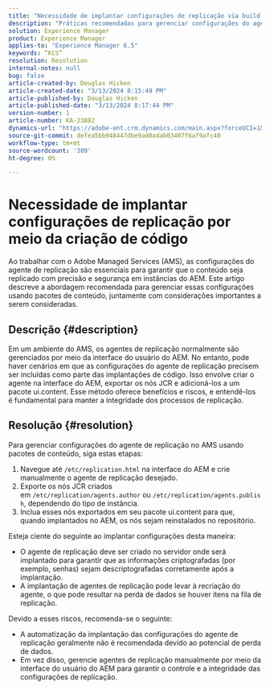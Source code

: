```yaml
---
title: "Necessidade de implantar configurações de replicação via build de código"
description: "Práticas recomendadas para gerenciar configurações do agente de replicação em ambientes AMS"
solution: Experience Manager
product: Experience Manager
applies-to: "Experience Manager 6.5"
keywords: “KCS”
resolution: Resolution
internal-notes: null
bug: false
article-created-by: Douglas Hicken
article-created-date: "3/13/2024 8:15:49 PM"
article-published-by: Douglas Hicken
article-published-date: "3/13/2024 8:17:44 PM"
version-number: 1
article-number: KA-23882
dynamics-url: "https://adobe-ent.crm.dynamics.com/main.aspx?forceUCI=1&pagetype=entityrecord&etn=knowledgearticle&id=c387107a-76e1-ee11-904c-00224806b7b2"
source-git-commit: defea5bb948447dbe9ad0adab03407f6af9afc40
workflow-type: tm+mt
source-wordcount: '309'
ht-degree: 0%

---
```


# Necessidade de implantar configurações de replicação por meio da criação de código


Ao trabalhar com o Adobe Managed Services (AMS), as configurações do agente de replicação são essenciais para garantir que o conteúdo seja replicado com precisão e segurança em instâncias do AEM. Este artigo descreve a abordagem recomendada para gerenciar essas configurações usando pacotes de conteúdo, juntamente com considerações importantes a serem consideradas.

## Descrição {#description}


Em um ambiente do AMS, os agentes de replicação normalmente são gerenciados por meio da interface do usuário do AEM. No entanto, pode haver cenários em que as configurações do agente de replicação precisem ser incluídas como parte das implantações de código. Isso envolve criar o agente na interface do AEM, exportar os nós JCR e adicioná-los a um pacote ui.content. Esse método oferece benefícios e riscos, e entendê-los é fundamental para manter a integridade dos processos de replicação.


## Resolução {#resolution}


Para gerenciar configurações do agente de replicação no AMS usando pacotes de conteúdo, siga estas etapas:

1. Navegue até `/etc/replication.html` na interface do AEM e crie manualmente o agente de replicação desejado.
2. Exporte os nós JCR criados em `/etc/replication/agents.author` ou `/etc/replication/agents.publish`, dependendo do tipo de instância.
3. Inclua esses nós exportados em seu pacote ui.content para que, quando implantados no AEM, os nós sejam reinstalados no repositório.


Esteja ciente do seguinte ao implantar configurações desta maneira:

- O agente de replicação deve ser criado no servidor onde será implantado para garantir que as informações criptografadas (por exemplo, senhas) sejam descriptografadas corretamente após a implantação.
- A implantação de agentes de replicação pode levar à recriação do agente, o que pode resultar na perda de dados se houver itens na fila de replicação.


Devido a esses riscos, recomenda-se o seguinte:

- A automatização da implantação das configurações do agente de replicação geralmente não é recomendada devido ao potencial de perda de dados.
- Em vez disso, gerencie agentes de replicação manualmente por meio da interface do usuário do AEM para garantir o controle e a integridade das configurações de replicação.


